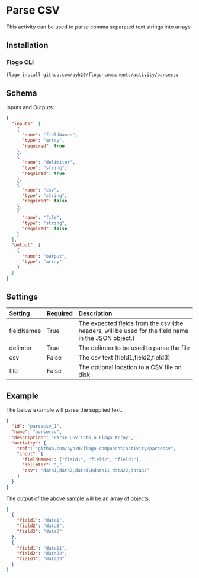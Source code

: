 # Parse CSV

This activity can be used to parse comma separated text strings into arrays

## Installation

### Flogo CLI

```bash
flogo install github.com/ayh20/flogo-components/activity/parsecsv
```

## Schema

Inputs and Outputs:

```json
{
  "inputs": [
    {
      "name": "fieldNames",
      "type": "array",
      "required": true
    },
    {
      "name": "delimiter",
      "type": "string",
      "required": true
    },
    {
      "name": "csv",
      "type": "string",
      "required": false
    },
    {
      "name": "file",
      "type": "string",
      "required": false
    }
  ],
  "output": [
    {
      "name": "output",
      "type": "array"
    }
  ]
}
```

## Settings

| Setting    | Required | Description                                                                                         |
| :--------- | :------- | :-------------------------------------------------------------------------------------------------- |
| fieldNames | True     | The expected fields from the csv (the headers, will be used for the field name in the JSON object.) |
| delimter   | True     | The delimter to be used to parse the file                                                           |
| csv        | False    | The csv text (field1,field2,field3)                                                                 |
| file       | False    | The optional location to a CSV file on disk                                                         |

## Example

The below example will parse the supplied text.

```json
{
  "id": "parsecsv_1",
  "name": "parsecsv",
  "description": "Parse CSV into a Flogo Array",
  "activity": {
    "ref": "github.com/ayh20/flogo-component/activity/parsecsv",
    "input": {
      "fieldNames": ["field1", "field2", "field3"],
      "delimter": ",",
      "csv": "data1,data2,data3\ndata11,data22,data33"
    }
  }
}
```

The output of the above sample will be an array of objects:

```json
[
  {
    "field1": "data1",
    "field2": "data3",
    "field3": "data3"
  },
  {
    "field1": "data11",
    "field2": "data22",
    "field3": "data33"
  }
]
```
